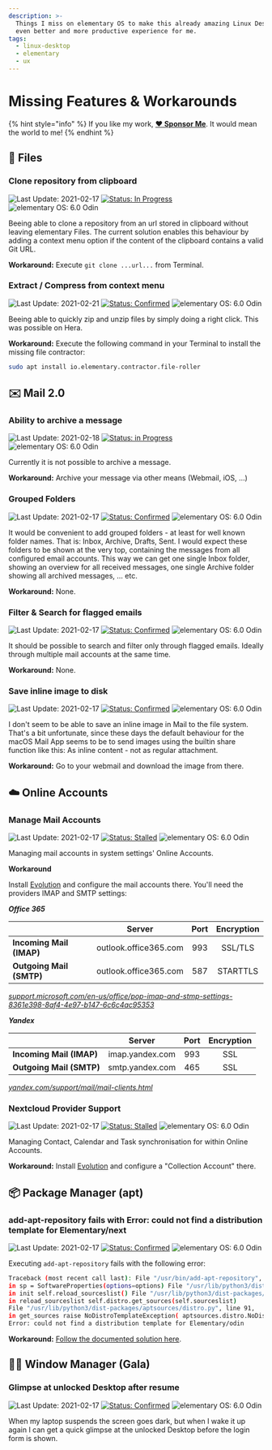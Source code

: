 ```yaml
---
description: >-
  Things I miss on elementary OS to make this already amazing Linux Desktop an
  even better and more productive experience for me.
tags:
  - linux-desktop
  - elementary
  - ux
---
```


# Missing Features & Workarounds

{% hint style="info" %}
If you like my work, [**❤️ Sponsor Me**](https://github.com/sponsors/marbetschar). It would mean the world to me!
{% endhint %}

## 📂 Files

### Clone repository from clipboard

![Last Update: 2021-02-17](https://img.shields.io/badge/last%20update-2021--02--17-lightgrey?style=social) [![Status: In Progress](https://img.shields.io/badge/status-in_progress-green)](https://github.com/elementary/files/pull/1310) ![elementary OS: 6.0 Odin](https://img.shields.io/badge/elementary%C2%A0OS-6.0%20Odin-007aff)

Beeing able to clone a repository from an url stored in clipboard without leaving elementary Files. The current solution enables this behaviour by adding a context menu option if the content of the clipboard contains a valid Git URL.

**Workaround:** Execute `git clone ...url...` from Terminal.

### Extract / Compress from context menu

![Last Update: 2021-02-21](https://img.shields.io/badge/last%20update-2021--02--21-lightgrey?style=social) [![Status: Confirmed](https://img.shields.io/badge/status-confirmed-orange)](https://github.com/elementary/os-patches/issues/136) ![elementary OS: 6.0 Odin](https://img.shields.io/badge/elementary%C2%A0OS-6.0%20Odin-007aff)

Beeing able to quickly zip and unzip files by simply doing a right click. This was possible on Hera.

**Workaround:** Execute the following command in your Terminal to install the missing file contractor:

```bash
sudo apt install io.elementary.contractor.file-roller
```

## ✉️ Mail 2.0

### Ability to archive a message

![Last Update: 2021-02-18](https://img.shields.io/badge/last%20update-2021--02--18-lightgrey?style=social) [![Status: in Progress](https://img.shields.io/badge/status-in_progress-green)](https://github.com/elementary/mail/pull/542) ![elementary OS: 6.0 Odin](https://img.shields.io/badge/elementary%C2%A0OS-6.0%20Odin-007aff)

Currently it is not possible to archive a message.

**Workaround:** Archive your message via other means \(Webmail, iOS, ...\)

### Grouped Folders

![Last Update: 2021-02-17](https://img.shields.io/badge/last%20update-2021--02--17-lightgrey?style=social) [![Status: Confirmed](https://img.shields.io/badge/status-confirmed-orange)](https://github.com/elementary/mail/issues/449) ![elementary OS: 6.0 Odin](https://img.shields.io/badge/elementary%C2%A0OS-6.0%20Odin-007aff)

It would be convenient to add grouped folders - at least for well known folder names. That is: Inbox, Archive, Drafts, Sent. I would expect these folders to be shown at the very top, containing the messages from all configured email accounts. This way we can get one single Inbox folder, showing an overview for all received messages, one single Archive folder showing all archived messages, ... etc.

**Workaround:** None.

### Filter & Search for flagged emails

![Last Update: 2021-02-17](https://img.shields.io/badge/last%20update-2021--02--17-lightgrey?style=social) [![Status: Confirmed](https://img.shields.io/badge/status-confirmed-orange)](https://github.com/elementary/mail/issues/236) ![elementary OS: 6.0 Odin](https://img.shields.io/badge/elementary%C2%A0OS-6.0%20Odin-007aff)

It should be possible to search and filter only through flagged emails. Ideally through multiple mail accounts at the same time.

**Workaround:** None.

### Save inline image to disk

![Last Update: 2021-02-17](https://img.shields.io/badge/last%20update-2021--02--17-lightgrey?style=social) [![Status: Confirmed](https://img.shields.io/badge/status-confirmed-orange)](https://github.com/elementary/mail/issues/447) ![elementary OS: 6.0 Odin](https://img.shields.io/badge/elementary%C2%A0OS-6.0%20Odin-007aff)

I don't seem to be able to save an inline image in Mail to the file system. That's a bit unfortunate, since these days the default behaviour for the macOS Mail App seems to be to send images using the builtin share function like this: As inline content - not as regular attachment.

**Workaround:** Go to your webmail and download the image from there.

## ☁️ Online Accounts

### Manage Mail Accounts

![Last Update: 2021-02-17](https://img.shields.io/badge/last%20update-2021--02--17-lightgrey?style=social) [![Status: Stalled](https://img.shields.io/badge/status-confirmed-orange)](https://github.com/elementary/switchboard-plug-onlineaccounts/pull/121) ![elementary OS: 6.0 Odin](https://img.shields.io/badge/elementary%C2%A0OS-6.0%20Odin-007aff)

Managing mail accounts in system settings' Online Accounts.

**Workaround**

Install [Evolution](https://wiki.gnome.org/Apps/Evolution/) and configure the mail accounts there. You'll need the providers IMAP and SMTP settings:

_**Office 365**_

|  | Server | Port | Encryption |
| :--- | :---: | :---: | :---: |
| **Incoming Mail \(IMAP\)** | outlook.office365.com | 993 | SSL/TLS |
| **Outgoing Mail \(SMTP\)** | outlook.office365.com | 587 | STARTTLS |

[_support.microsoft.com/en-us/office/pop-imap-and-stmp-settings-8361e398-8af4-4e97-b147-6c6c4ac95353_](https://support.microsoft.com/en-us/office/pop-imap-and-stmp-settings-8361e398-8af4-4e97-b147-6c6c4ac95353)

_**Yandex**_

|  | Server | Port | Encryption |
| :--- | :---: | :---: | :---: |
| **Incoming Mail \(IMAP\)** | imap.yandex.com | 993 | SSL |
| **Outgoing Mail \(SMTP\)** | smtp.yandex.com | 465 | SSL |

[_yandex.com/support/mail/mail-clients.html_](https://yandex.com/support/mail/mail-clients.html)

### Nextcloud Provider Support

![Last Update: 2021-02-17](https://img.shields.io/badge/last%20update-2021--02--17-lightgrey?style=social) [![Status: Stalled](https://img.shields.io/badge/status-stalled-purple)](https://github.com/elementary/switchboard-plug-onlineaccounts/pull/121) ![elementary OS: 6.0 Odin](https://img.shields.io/badge/elementary%C2%A0OS-6.0%20Odin-007aff)

Managing Contact, Calendar and Task synchronisation for within Online Accounts.

**Workaround:** Install [Evolution](https://wiki.gnome.org/Apps/Evolution/) and configure a "Collection Account" there.

## 📦 Package Manager \(apt\)

### add-apt-repository fails with Error: could not find a distribution template for Elementary/next

![Last Update: 2021-02-17](https://img.shields.io/badge/last%20update-2021--02--17-lightgrey?style=social) [![Status: Confirmed](https://img.shields.io/badge/status-confirmed-orange)](https://github.com/elementary/os-patches/issues/136) ![elementary OS: 6.0 Odin](https://img.shields.io/badge/elementary%C2%A0OS-6.0%20Odin-007aff)

Executing `add-apt-repository` fails with the following error:

```bash
Traceback (most recent call last): File "/usr/bin/add-apt-repository", line 108,
in sp = SoftwareProperties(options=options) File "/usr/lib/python3/dist-packages/softwareproperties/SoftwareProperties.py", line 118,
in init self.reload_sourceslist() File "/usr/lib/python3/dist-packages/softwareproperties/SoftwareProperties.py", line 613,
in reload_sourceslist self.distro.get_sources(self.sourceslist)
File "/usr/lib/python3/dist-packages/aptsources/distro.py", line 91,
in get_sources raise NoDistroTemplateException( aptsources.distro.NoDistroTemplateException:
Error: could not find a distribution template for Elementary/odin
```

**Workaround:** [Follow the documented solution here](fix-error-distribution-template-for-elementary-odin.md).

## 🧙‍♂️️ Window Manager \(Gala\)

### Glimpse at unlocked Desktop after resume

![Last Update: 2021-02-17](https://img.shields.io/badge/last%20update-2021--02--17-lightgrey?style=social) [![Status: Confirmed](https://img.shields.io/badge/status-confirmed-orange)](https://github.com/elementary/gala/issues/988) ![elementary OS: 6.0 Odin](https://img.shields.io/badge/elementary%C2%A0OS-6.0%20Odin-007aff)

When my laptop suspends the screen goes dark, but when I wake it up again I can get a quick glimpse at the unlocked Desktop before the login form is shown.

